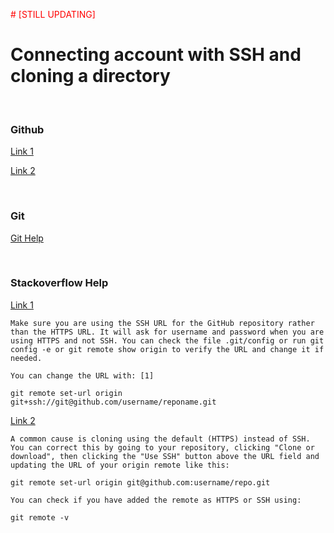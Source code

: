 <font color="#ff0000"> # [STILL UPDATING] </font>


# Connecting account with SSH and cloning a directory

<br>

### Github

[Link 1](https://docs.github.com/en/authentication/connecting-to-github-with-ssh/generating-a-new-ssh-key-and-adding-it-to-the-ssh-agent)

[Link 2](https://docs.github.com/en/get-started/getting-started-with-git/managing-remote-repositories#switching-remote-urls-from-https-to-ssh)

<br>

### Git

[Git Help](https://git-scm.com/book/en/v2/GitHub-Account-Setup-and-Configuration)

<br>

### Stackoverflow Help

[Link 1](https://stackoverflow.com/questions/8840551/configuring-user-and-password-with-git-bash)

```text
Make sure you are using the SSH URL for the GitHub repository rather than the HTTPS URL. It will ask for username and password when you are using HTTPS and not SSH. You can check the file .git/config or run git config -e or git remote show origin to verify the URL and change it if needed.

You can change the URL with: [1]

git remote set-url origin git+ssh://git@github.com/username/reponame.git
```

[Link 2](https://stackoverflow.com/questions/6565357/git-push-requires-username-and-password)

```
A common cause is cloning using the default (HTTPS) instead of SSH. You can correct this by going to your repository, clicking "Clone or download", then clicking the "Use SSH" button above the URL field and updating the URL of your origin remote like this:

git remote set-url origin git@github.com:username/repo.git

You can check if you have added the remote as HTTPS or SSH using:

git remote -v
```

